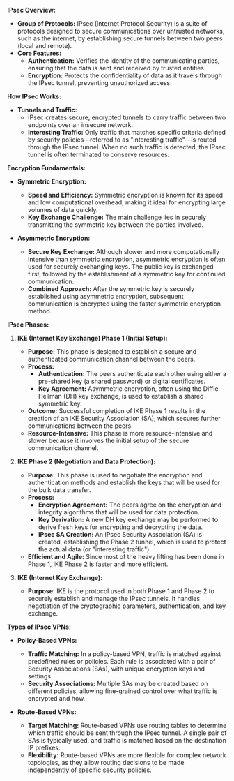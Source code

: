 **IPsec Overview:**
- **Group of Protocols:** IPsec (Internet Protocol Security) is a suite of protocols designed to secure communications over untrusted networks, such as the internet, by establishing secure tunnels between two peers (local and remote).
- **Core Features:**
  - **Authentication:** Verifies the identity of the communicating parties, ensuring that the data is sent and received by trusted entities.
  - **Encryption:** Protects the confidentiality of data as it travels through the IPsec tunnel, preventing unauthorized access.

**How IPsec Works:**
- **Tunnels and Traffic:**
  - IPsec creates secure, encrypted tunnels to carry traffic between two endpoints over an insecure network.
  - **Interesting Traffic:** Only traffic that matches specific criteria defined by security policies—referred to as "interesting traffic"—is routed through the IPsec tunnel. When no such traffic is detected, the IPsec tunnel is often terminated to conserve resources.

**Encryption Fundamentals:**
- **Symmetric Encryption:**
  - **Speed and Efficiency:** Symmetric encryption is known for its speed and low computational overhead, making it ideal for encrypting large volumes of data quickly.
  - **Key Exchange Challenge:** The main challenge lies in securely transmitting the symmetric key between the parties involved.

- **Asymmetric Encryption:**
  - **Secure Key Exchange:** Although slower and more computationally intensive than symmetric encryption, asymmetric encryption is often used for securely exchanging keys. The public key is exchanged first, followed by the establishment of a symmetric key for continued communication.
  - **Combined Approach:** After the symmetric key is securely established using asymmetric encryption, subsequent communication is encrypted using the faster symmetric encryption method.

**IPsec Phases:**

1. **IKE (Internet Key Exchange) Phase 1 (Initial Setup):**
   - **Purpose:** This phase is designed to establish a secure and authenticated communication channel between the peers.
   - **Process:**
     - **Authentication:** The peers authenticate each other using either a pre-shared key (a shared password) or digital certificates.
     - **Key Agreement:** Asymmetric encryption, often using the Diffie-Hellman (DH) key exchange, is used to establish a shared symmetric key.
   - **Outcome:** Successful completion of IKE Phase 1 results in the creation of an IKE Security Association (SA), which secures further communications between the peers.
   - **Resource-Intensive:** This phase is more resource-intensive and slower because it involves the initial setup of the secure communication channel.

2. **IKE Phase 2 (Negotiation and Data Protection):**
   - **Purpose:** This phase is used to negotiate the encryption and authentication methods and establish the keys that will be used for the bulk data transfer.
   - **Process:**
     - **Encryption Agreement:** The peers agree on the encryption and integrity algorithms that will be used for data protection.
     - **Key Derivation:** A new DH key exchange may be performed to derive fresh keys for encrypting and decrypting the data.
     - **IPsec SA Creation:** An IPsec Security Association (SA) is created, establishing the Phase 2 tunnel, which is used to protect the actual data (or "interesting traffic").
   - **Efficient and Agile:** Since most of the heavy lifting has been done in Phase 1, IKE Phase 2 is faster and more efficient.

3. **IKE (Internet Key Exchange):**
   - **Purpose:** IKE is the protocol used in both Phase 1 and Phase 2 to securely establish and manage the IPsec tunnels. It handles negotiation of the cryptographic parameters, authentication, and key exchange.

**Types of IPsec VPNs:**

- **Policy-Based VPNs:**
  - **Traffic Matching:** In a policy-based VPN, traffic is matched against predefined rules or policies. Each rule is associated with a pair of Security Associations (SAs), with unique encryption keys and settings.
  - **Security Associations:** Multiple SAs may be created based on different policies, allowing fine-grained control over what traffic is encrypted and how.

- **Route-Based VPNs:**
  - **Target Matching:** Route-based VPNs use routing tables to determine which traffic should be sent through the IPsec tunnel. A single pair of SAs is typically used, and traffic is matched based on the destination IP prefixes.
  - **Flexibility:** Route-based VPNs are more flexible for complex network topologies, as they allow routing decisions to be made independently of specific security policies.
